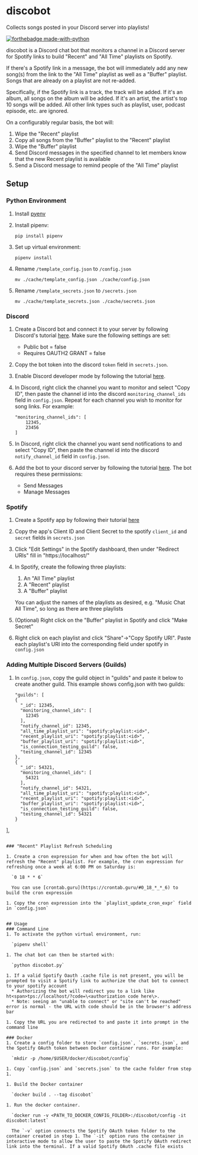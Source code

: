 # discobot
Collects songs posted in your Discord server into playlists!

[![forthebadge made-with-python](http://ForTheBadge.com/images/badges/made-with-python.svg)](https://www.python.org/)

discobot is a Discord chat bot that monitors a channel in a Discord server for Spotify links to build "Recent" and "All Time" playlists on Spotify.

If there's a Spotify link in a message, the bot will immediately add any new song(s) from the link to the "All Time" playlist as well as a "Buffer" playlist. Songs that are already on a playlist are not re-added.

Specifically, if the Spotify link is a track, the track will be added. If it's an album, all songs on the album will be added. If it's an artist, the artist's top 10 songs will be added. All other link types such as playlist, user, podcast episode, etc. are ignored.

On a configurably regular basis, the bot will:
    
1. Wipe the "Recent" playlist
1. Copy all songs from the "Buffer" playlist to the "Recent" playlist
1. Wipe the "Buffer" playlist
1. Send Discord messages in the specified channel to let members know that the new Recent playlist is available
1. Send a Discord message to remind people of the "All Time" playlist


## Setup
### Python Environment
1.  Install [pyenv](https://github.com/pyenv/pyenv)
1.  Install pipenv:

    `pip install pipenv`

1. Set up virtual environment:

    `pipenv install`

1. Rename `/template_config.json` to `/config.json`

    `mv ./cache/template_config.json ./cache/config.json`

1. Rename `/template_secrets.json` to `/secrets.json`

    `mv ./cache/template_secrets.json ./cache/secrets.json`

### Discord

1. Create a Discord bot and connect it to your server by following Discord's tutorial [here](https://discordpy.readthedocs.io/en/latest/discord.html). Make sure the following settings are set:
    * Public bot = false
    * Requires OAUTH2 GRANT = false

1. Copy the bot token into the discord `token` field in `secrets.json`.

1. Enable Discord developer mode by following the tutorial [here](https://discordia.me/en/developer-mode).

1. In Discord, right click the channel you want to monitor and select "Copy ID", then paste the channel id into the discord `monitoring_channel_ids` field in `config.json`. Repeat for each channel you wish to monitor for song links. For example:

    ```
    "monitoring_channel_ids": [
        12345,
        23456
    ]
    ```

1. In Discord, right click the channel you want send notifications to and select "Copy ID", then paste the channel id into the discord `notify_channel_id` field in `config.json`.

1. Add the bot to your discord server by following the tutorial [here](https://discordpy.readthedocs.io/en/latest/discord.html#inviting-your-bot). The bot requires these permissions:
    * Send Messages
    * Manage Messages


### Spotify
1. Create a Spotify app by following their tutorial [here](https://developer.spotify.com/documentation/general/guides/app-settings/#register-your-app)

1. Copy the app's Client ID and Client Secret to the spotify `client_id` and `secret` fields in `secrets.json`

1. Click "Edit Settings" in the Spotify dashboard, then under "Redirect URIs" fill in "ht<span>tps://localhost/"

1. In Spotify, create the following three playlists:
    1. An "All Time" playlist
    1. A "Recent" playlist
    1. A "Buffer" playlist
    
    You can adjust the names of the playlists as desired, e.g. "Music Chat All Time", so long as there are three playlists

1. (Optional) Right click on the "Buffer" playlist in Spotify and click "Make Secret"

1. Right click on each playlist and click "Share"->"Copy Spotify URI". Paste each playlist's URI into the corresponding field under spotify in `config.json`

### Adding Multiple Discord Servers (Guilds)
1. In `config.json`, copy the guild object in "guilds" and paste it below to create another guild. This example shows config.json with two guilds:

    ```
    "guilds": [
    {
      "_id": 12345,
      "monitoring_channel_ids": [
        12345
      ],
      "notify_channel_id": 12345,
      "all_time_playlist_uri": "spotify:playlist:<id>",
      "recent_playlist_uri": "spotify:playlist:<id>",
      "buffer_playlist_uri": "spotify:playlist:<id>",
      "is_connection_testing_guild": false,
      "testing_channel_id": 12345
    },
    {
      "_id": 54321,
      "monitoring_channel_ids": [
        54321
      ],
      "notify_channel_id": 54321,
      "all_time_playlist_uri": "spotify:playlist:<id>",
      "recent_playlist_uri": "spotify:playlist:<id>",
      "buffer_playlist_uri": "spotify:playlist:<id>",
      "is_connection_testing_guild": false,
      "testing_channel_id": 54321
    }
  ],
  ```

### "Recent" Playlist Refresh Scheduling

1. Create a cron expression for when and how often the bot will refresh the "Recent" playlist. For example, the cron expression for refreshing once a week at 6:00 PM on Saturday is:

    `0 18 * * 6`

    You can use [crontab.guru](https://crontab.guru/#0_18_*_*_6) to build the cron expression

1. Copy the cron expression into the `playlist_update_cron_expr` field in `config.json`


## Usage
### Command Line
1. To activate the python virtual environment, run:
    
    `pipenv shell`

1. The chat bot can then be started with:

    `python discobot.py`

1. If a valid Spotify Oauth .cache file is not present, you will be prompted to visit a Spotify link to authorize the chat bot to connect to your spotify account
    * Authorizing the bot will redirect you to a link like ht<span>tps://localhost/?code=\<authorization code here\>.
    * Note: seeing an "unable to connect" or "site can't be reached" error is normal - the URL with code should be in the browser's address bar

1. Copy the URL you are redirected to and paste it into prompt in the command line

### Docker
1. Create a config folder to store `config.json`, `secrets.json`, and the Spotify OAuth token between Docker container runs. For example:
    
    `mkdir -p /home/$USER/docker/discobot/config`

1. Copy `config.json` and `secrets.json` to the cache folder from step 1.

1. Build the Docker container
    
    `docker build . --tag discobot`

1. Run the docker container.

    `docker run -v <PATH_TO_DOCKER_CONFIG_FOLDER>:/discobot/config -it discobot:latest`

    The `-v` option connects the Spotify OAuth token folder to the container created in step 1. The `-it` option runs the container in interactive mode to allow the user to paste the Spotify OAuth redirect link into the terminal. If a valid Spotify OAuth .cache file exists 
